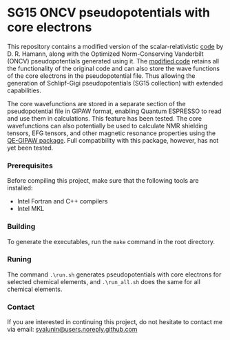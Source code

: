 
# SG15 ONCV pseudopotentials with core electrons

This repository contains a modified version of the scalar-relativistic [code](http://www.quantum-simulation.org/potentials/sg15_oncv/) by D. R. Hamann, along with the Optimized Norm-Conserving Vanderbilt (ONCV) pseudopotentials generated using it. The [modified code](https://github.com/syalunin/SG15-pseudopotentials/tree/main/src) retains all the functionality of the original code and can also store the wave functions of the core electrons in the pseudopotential file. Thus allowing the generation of Schlipf-Gigi pseudopotentials (SG15 collection) with extended capabilities.

The core wavefunctions are stored in a separate section of the pseudopotential file in GIPAW format, enabling Quantum ESPRESSO to read and use them in calculations. This feature has been tested. The core wavefunctions can also potentially be used to calculate NMR shielding tensors, EFG tensors, and other magnetic resonance properties using the [QE-GIPAW package](https://github.com/dceresoli/qe-gipaw). Full compatibility with this package, however, has not yet been tested.

### Prerequisites
Before compiling this project, make sure that the following tools are installed:
- Intel Fortran and C++ compilers
- Intel MKL

### Building
To generate the executables, run the `make` command in the root directory.

### Runing
The command `.\run.sh` generates pseudopotentials with core electrons for selected chemical elements, and `.\run_all.sh` does the same for all chemical elements.

### Contact
If you are interested in continuing this project, do not hesitate to contact me via email:
syalunin@users.noreply.github.com

